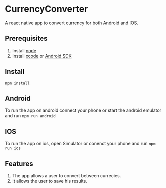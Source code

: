 # CurrencyConverter
A react native app to convert currency for both Android and IOS.

## Prerequisites
1. Install [node](https://nodejs.org/en/download/)
2. Install [xcode](https://developer.apple.com/xcode/) or [Android SDK](https://developer.android.com/studio/index.html)

## Install
`npm install`

## Android
To run the app on android connect your phone or start the android emulator and run `npm run android`

## IOS
To run the app on ios, open Simulator or conenct your phone and run `npm run ios`

## Features
1. The app allows a user to convert between currecies.
2. It allows the user to save his results.
